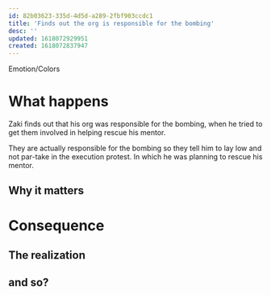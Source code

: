 ```yaml
---
id: 82b03623-335d-4d5d-a289-2fbf903ccdc1
title: 'Finds out the org is responsible for the bombing'
desc: ''
updated: 1618072929951
created: 1618072837947
---
```

Emotion/Colors
>

# What happens
Zaki finds out that his org was responsible for the bombing, when he tried to get them involved in helping rescue his mentor.

They are actually responsible for the bombing so they tell him to lay low and not par-take in the execution protest. In which he was planning to rescue his mentor.

##  Why it matters


# Consequence

## The realization

## and so?
